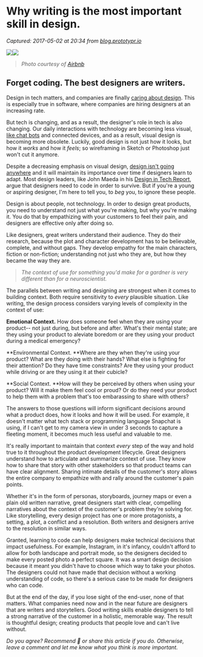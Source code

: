 # Why writing is the most important skill in design.

_Captured: 2017-05-02 at 20:34 from [blog.prototypr.io](https://blog.prototypr.io/why-writing-is-the-most-important-skill-in-design-44ec3e616827?source=userActivityShare-c79006fee040-1493750040)_

![](https://cdn-images-1.medium.com/freeze/max/30/1*N4omezAVwnXi32YCQ20b2Q.png?q=20)![](https://cdn-images-1.medium.com/max/1000/1*N4omezAVwnXi32YCQ20b2Q.png)

> _Photo courtesy of [Airbnb](http://airbnb.design/category/inspirations/)_

## Forget coding. The best designers are writers.

Design in tech matters, and companies are finally [caring about design](https://medium.com/@yazinakkawi/design-grows-up-490e99757376). This is especially true in software, where companies are hiring designers at an increasing rate.

But tech is changing, and as a result, the designer's role in tech is also changing. Our daily interactions with technology are becoming less visual, [like chat bots](https://medium.com/@yazinakkawi/chatbots-are-the-new-trend-heres-why-that-s-a-good-thing-f166e5095031) and connected devices, and as a result, visual design is becoming more obsolete. Luckily, good design is not just how it looks, but how it _works_ and how it _feels_; so wireframing in Sketch or Photoshop just won't cut it anymore.

Despite a decreasing emphasis on visual design, [design isn't going anywhere](https://medium.com/@yazinakkawi/what-hbos-west-world-can-teach-us-about-the-future-of-ux-design-8a2a5a28dd95) and it will maintain its importance over time if designers learn to adapt. Most design leaders, like John Maeda in his [Design in Tech Report](https://designintechreport.wordpress.com), argue that designers need to code in order to survive. But if you're a young or aspiring designer, I'm here to tell you, to _beg_ you, to ignore these people.

Design is about people, not technology. In order to design great products, you need to understand not just what you're making, but why you're making it. You do that by empathizing with your customers to feel their pain, and designers are effective only after doing so.

Like designers, great writers understand their audience. They do their research, because the plot and character development has to be believable, complete, and without gaps. They develop empathy for the main characters, fiction or non-fiction; understanding not just who they are, but how they became the way they are.

> _The context of use for something you'd make for a gardner is very different than for a neuroscientist._

The parallels between writing and designing are strongest when it comes to building context. Both require sensitivity to _every_ plausible situation. Like writing, the design process considers varying levels of complexity in the context of use:

**Emotional Context.** How does someone feel when they are using your product-- not just during, but before and after. What's their mental state; are they using your product to aleviate boredom or are they using your product during a medical emergency?

**Environmental Context. **Where are they when they're using your product? What are they doing with their hands? What else is fighting for their attention? Do they have time constraints? Are they using your product while driving or are they using it at their cubicle?

**Social Context. **How will they be perceived by others when using your product? Will it make them feel cool or proud? Or do they need your product to help them with a problem that's too embarassing to share with others?

The answers to those questions will inform significant decisions around what a product does, how it looks and how it will be used. For example, it doesn't matter what tech stack or programming language Snapchat is using, if I can't get to my camera view in under 3 seconds to capture a fleeting moment, it becomes much less useful and valuable to me.

It's really important to maintain that context _every_ step of the way and hold true to it throughout the product development lifecycle. Great designers understand how to articulate and summarize context of use. They know how to share that story with other stakeholders so that product teams can have clear alignment. Sharing intimate details of the customer's story allows the entire company to empathize with and rally around the customer's pain points.

Whether it's in the form of personas, storyboards, journey maps or even a plain old written narrative, great designers start with clear, compelling narratives about the context of the customer's problem they're solving for. Like storytelling, every design project has one or more protagonists, a setting, a plot, a conflict and a resolution. Both writers and designers arrive to the resolution in similar ways.

Granted, learning to code can help designers make technical decisions that impact usefulness. For example, Instagram, in it's infancy, couldn't afford to allow for both landscape and portrait mode, so the designers decided to make every posted photo a perfect square. It was a smart design decision because it meant you didn't have to choose which way to take your photos. The designers could not have made that decision without a working understanding of code, so there's a serious case to be made for designers who can code.

But at the end of the day, if you lose sight of the end-user, none of that matters. What companies need now and in the near future are designers that are writers and storytellers. Good writing skills enable designers to tell a strong narrative of the customer in a holistic, memorable way. The result is thoughtful design; creating products that people love and can't live without.

_Do you agree? Recommend 💚 or share this article if you do. Otherwise, leave a comment and let me know what you think is more important._
